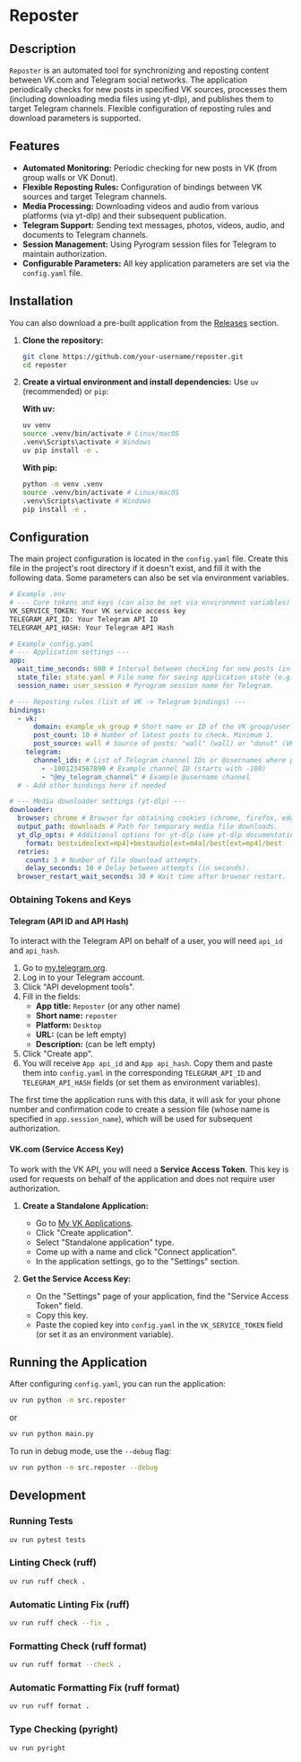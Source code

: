 # Reposter

## Description

`Reposter` is an automated tool for synchronizing and reposting content between VK.com and Telegram social networks. The application periodically checks for new posts in specified VK sources, processes them (including downloading media files using yt-dlp), and publishes them to target Telegram channels. Flexible configuration of reposting rules and download parameters is supported.

## Features

* **Automated Monitoring:** Periodic checking for new posts in VK (from group walls or VK Donut).
* **Flexible Reposting Rules:** Configuration of bindings between VK sources and target Telegram channels.
* **Media Processing:** Downloading videos and audio from various platforms (via yt-dlp) and their subsequent publication.
* **Telegram Support:** Sending text messages, photos, videos, audio, and documents to Telegram channels.
* **Session Management:** Using Pyrogram session files for Telegram to maintain authorization.
* **Configurable Parameters:** All key application parameters are set via the `config.yaml` file.

## Installation

You can also download a pre-built application from the [Releases](https://github.com/your-username/reposter/releases) section.

1. **Clone the repository:**

    ```bash
    git clone https://github.com/your-username/reposter.git
    cd reposter
    ```

2. **Create a virtual environment and install dependencies:**
    Use `uv` (recommended) or `pip`:

    **With uv:**

    ```bash
    uv venv
    source .venv/bin/activate # Linux/macOS
    .venv\Scripts\activate # Windows
    uv pip install -e .
    ```

    **With pip:**

    ```bash
    python -m venv .venv
    source .venv/bin/activate # Linux/macOS
    .venv\Scripts\activate # Windows
    pip install -e .
    ```

## Configuration

The main project configuration is located in the `config.yaml` file. Create this file in the project's root directory if it doesn't exist, and fill it with the following data. Some parameters can also be set via environment variables.

```sh
# Example .env
# --- Core tokens and keys (can also be set via environment variables) ---
VK_SERVICE_TOKEN: Your VK service access key
TELEGRAM_API_ID: Your Telegram API ID
TELEGRAM_API_HASH: Your Telegram API Hash
```

```yaml
# Example config.yaml
# --- Application settings ---
app:
  wait_time_seconds: 600 # Interval between checking for new posts (in seconds). Minimum 1.
  state_file: state.yaml # File name for saving application state (e.g., IDs of last posts).
  session_name: user_session # Pyrogram session name for Telegram.

# --- Reposting rules (list of VK -> Telegram bindings) ---
bindings:
  - vk:
      domain: example_vk_group # Short name or ID of the VK group/user (e.g., "apiclub" or "1").
      post_count: 10 # Number of latest posts to check. Minimum 1.
      post_source: wall # Source of posts: "wall" (wall) or "donut" (VK Donut).
    telegram:
      channel_ids: # List of Telegram channel IDs or @usernames where posts will be sent.
        - -1001234567890 # Example channel ID (starts with -100)
        - "@my_telegram_channel" # Example @username channel
  # - Add other bindings here if needed

# --- Media downloader settings (yt-dlp) ---
downloader:
  browser: chrome # Browser for obtaining cookies (chrome, firefox, edge).
  output_path: downloads # Path for temporary media file downloads.
  yt_dlp_opts: # Additional options for yt-dlp (see yt-dlp documentation).
    format: bestvideo[ext=mp4]+bestaudio[ext=m4a]/best[ext=mp4]/best
  retries:
    count: 3 # Number of file download attempts.
    delay_seconds: 10 # Delay between attempts (in seconds).
  browser_restart_wait_seconds: 30 # Wait time after browser restart.
```

### Obtaining Tokens and Keys

#### Telegram (API ID and API Hash)

To interact with the Telegram API on behalf of a user, you will need `api_id` and `api_hash`.

1. Go to [my.telegram.org](https://my.telegram.org/).
2. Log in to your Telegram account.
3. Click "API development tools".
4. Fill in the fields:
    * **App title:** `Reposter` (or any other name)
    * **Short name:** `reposter`
    * **Platform:** `Desktop`
    * **URL:** (can be left empty)
    * **Description:** (can be left empty)
5. Click "Create app".
6. You will receive `App api_id` and `App api_hash`. Copy them and paste them into `config.yaml` in the corresponding `TELEGRAM_API_ID` and `TELEGRAM_API_HASH` fields (or set them as environment variables).

The first time the application runs with this data, it will ask for your phone number and confirmation code to create a session file (whose name is specified in `app.session_name`), which will be used for subsequent authorization.

#### VK.com (Service Access Key)

To work with the VK API, you will need a **Service Access Token**. This key is used for requests on behalf of the application and does not require user authorization.

1. **Create a Standalone Application:**
    * Go to [My VK Applications](https://vk.com/apps?act=manage).
    * Click "Create application".
    * Select "Standalone application" type.
    * Come up with a name and click "Connect application".
    * In the application settings, go to the "Settings" section.

2. **Get the Service Access Key:**
    * On the "Settings" page of your application, find the "Service Access Token" field.
    * Copy this key.
    * Paste the copied key into `config.yaml` in the `VK_SERVICE_TOKEN` field (or set it as an environment variable).

## Running the Application

After configuring `config.yaml`, you can run the application:

```bash
uv run python -m src.reposter
```

or

```bash
uv run python main.py
```

To run in debug mode, use the `--debug` flag:

```bash
uv run python -m src.reposter --debug
```

## Development

### Running Tests

```bash
uv run pytest tests
```

### Linting Check (ruff)

```bash
uv run ruff check .
```

### Automatic Linting Fix (ruff)

```bash
uv run ruff check --fix .
```

### Formatting Check (ruff format)

```bash
uv run ruff format --check .
```

### Automatic Formatting Fix (ruff format)

```bash
uv run ruff format .
```

### Type Checking (pyright)

```bash
uv run pyright
```
